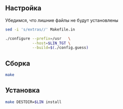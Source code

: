 <package-info :package="package" showsbu></package-info>

<script>
		new Vue({
		el: '#main',
		data: { package: {} },
		mounted: function () {
				this.getPackage('gawk');
		},
		methods: {
			getPackage: function(name) {
					getPackage(name)
					.then(response => this.package = response);
			},
		}
  })
</script>

## Настройка

Убедимся, что лишние файлы не будут установлены

```bash
sed -i 's/extras//' Makefile.in
```


```bash
./configure --prefix=/usr   \
            --host=$LIN_TGT \
            --build=$(./config.guess)
```

## Сборка


```bash
make
```

## Установка

```bash
make DESTDIR=$LIN install
```
